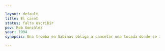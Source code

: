 ```yaml
---

layout: default
title: El caset
status: falta escribir
pov: Rob González
year: 1994
synopsis: Una tromba en Sabinas obliga a cancelar una tocada donde se iban a presentar Las Bulbas. El cambio de planes lleva a Las Bulbas y a otras bandas a pasar la noche encerradas en un estudio donde ensayan varias bandas de cumbia locales. Las bandas deciden palomear y grabar algunas canciones mientras comparten anécdotas. En esta narración se intercalarán recortes de periódicos y revistas, fotografías, letras de canciones, fragmentos de entrevistas, etc., que van dando forma al mito del demo perdido de Las Bulbas.

---
```


